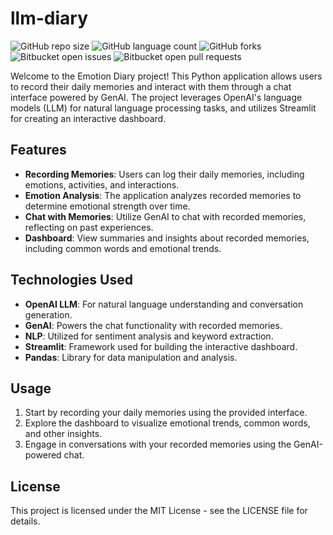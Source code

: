 # llm-diary

![GitHub repo size](https://img.shields.io/github/repo-size/artyuan/investment-analysis?style=for-the-badge)
![GitHub language count](https://img.shields.io/github/languages/count/artyuan/investment-analysis?style=for-the-badge)
![GitHub forks](https://img.shields.io/github/forks/artyuan/README-template?style=for-the-badge)
![Bitbucket open issues](https://img.shields.io/bitbucket/issues/artyuan/investment-analysis?style=for-the-badge)
![Bitbucket open pull requests](https://img.shields.io/bitbucket/pr-raw/artyuan/investment-analysis?style=for-the-badge)


Welcome to the Emotion Diary project! This Python application allows users to record their daily memories and interact with them through a chat interface powered by GenAI. The project leverages OpenAI's language models (LLM) for natural language processing tasks, and utilizes Streamlit for creating an interactive dashboard.

## Features

- **Recording Memories**: Users can log their daily memories, including emotions, activities, and interactions.
- **Emotion Analysis**: The application analyzes recorded memories to determine emotional strength over time.
- **Chat with Memories**: Utilize GenAI to chat with recorded memories, reflecting on past experiences.
- **Dashboard**: View summaries and insights about recorded memories, including common words and emotional trends.

## Technologies Used

- **OpenAI LLM**: For natural language understanding and conversation generation.
- **GenAI**: Powers the chat functionality with recorded memories.
- **NLP**: Utilized for sentiment analysis and keyword extraction.
- **Streamlit**: Framework used for building the interactive dashboard.
- **Pandas**: Library for data manipulation and analysis.

## Usage

1. Start by recording your daily memories using the provided interface.
2. Explore the dashboard to visualize emotional trends, common words, and other insights.
3. Engage in conversations with your recorded memories using the GenAI-powered chat.


## License

This project is licensed under the MIT License - see the LICENSE file for details.
